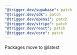 ```yaml
---
"@trigger.dev/supabase": patch
"@trigger.dev/sdk": patch
"@trigger.dev/openai": patch
"@trigger.dev/stripe": patch
"@trigger.dev/react": patch
"@trigger.dev/core": patch
---
```


Packages move to @latest
